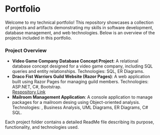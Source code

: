 # Portfolio

Welcome to my technical portfolio! This repository showcases a collection of projects and artifacts demonstrating my skills in software development, database management, and web technologies. Below is an overview of the projects included in this portfolio.

### Project Overview

- **Video Game Company Database Concept Project**: A relational database concept designed for a video game company, including SQL queries and entity relationships. Technologies: SQL, ER Diagrams.
- **Draco Fist Warriors Guild Website (Razor Pages)**: A web application built using Razor Pages for managing guild members. Technologies: ASP.NET, C#, Bootstrap.  
  [Respository Link]()
- **Mailroom Management Application**: A console application to manage packages for a mailroom desing using Object-oriented analysis. Technologies: , Business Analysis, UML Diagrams,  ER Diagrams, C# SQL.

Each project folder contains a detailed ReadMe file describing its purpose, functionality, and technologies used.
